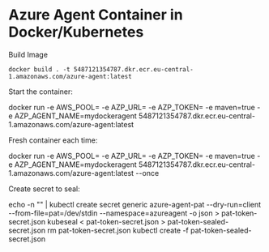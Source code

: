 # Azure Agent Container in Docker/Kubernetes

Build Image

```docker build . -t 5487121354787.dkr.ecr.eu-central-1.amazonaws.com/azure-agent:latest```

Start the container:

docker run -e AWS_POOL=<Pool Name> -e AZP_URL=<Azure DevOps instance> -e AZP_TOKEN=<PAT token> -e maven=true -e AZP_AGENT_NAME=mydockeragent 5487121354787.dkr.ecr.eu-central-1.amazonaws.com/azure-agent:latest

Fresh container each time:

docker run -e AWS_POOL=<Pool Name> -e AZP_URL=<Azure DevOps instance> -e AZP_TOKEN=<PAT token> -e maven=true -e AZP_AGENT_NAME=mydockeragent 5487121354787.dkr.ecr.eu-central-1.amazonaws.com/azure-agent:latest --once

Create secret to seal:

echo -n "<PAT TOKEN>" | kubectl create secret generic azure-agent-pat --dry-run=client --from-file=pat=/dev/stdin --namespace=azureagent -o json > pat-token-secret.json
kubeseal < pat-token-secret.json > pat-token-sealed-secret.json
rm pat-token-secret.json
kubectl create -f pat-token-sealed-secret.json